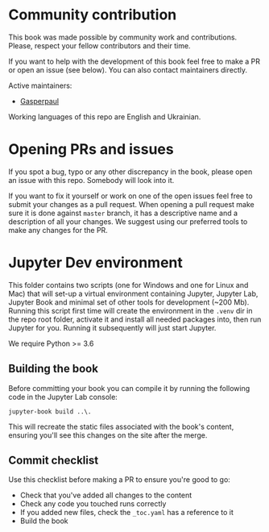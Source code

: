 # Community contribution

This book was made possible by community work and contributions. Please, respect your fellow contributors and their time.

If you want to help with the development of this book feel free to make a PR or open an issue (see below). You can also contact maintainers directly.

Active maintainers:

- [Gasperpaul](https://github.com/GasperPaul)

Working languages of this repo are English and Ukrainian.
    
# Opening PRs and issues

If you spot a bug, typo or any other discrepancy in the book, please open an issue with this repo. Somebody will look into it.

If you want to fix it yourself or work on one of the open issues feel free to submit your changes as a pull request. 
When opening a pull request make sure it is done against `master` branch, it has a descriptive name and a description of all your changes.
We suggest using our preferred tools to make any changes for the PR.

# Jupyter Dev environment

This folder contains two scripts (one for Windows and one for Linux and Mac) that will set-up a virtual environment containing Jupyter, Jupyter Lab, Jupyter Book and minimal set of other tools for development (\~200 Mb).
Running this script first time will create the environment in the `.venv` dir in the repo root folder, activate it and install all needed packages into, then run Jupyter for you. 
Running it subsequently will just start Jupyter.

We require Python >= 3.6

## Building the book

Before committing your book you can compile it by running the following code in the Jupyter Lab console:

```
jupyter-book build ..\.
```

This will recreate the static files associated with the book's content, ensuring you'll see this changes on the site after the merge.

## Commit checklist

Use this checklist before making a PR to ensure you're good to go:
- Check that you've added all changes to the content
- Check any code you touched runs correctly
- If you added new files, check the `_toc.yaml` has a reference to it
- Build the book